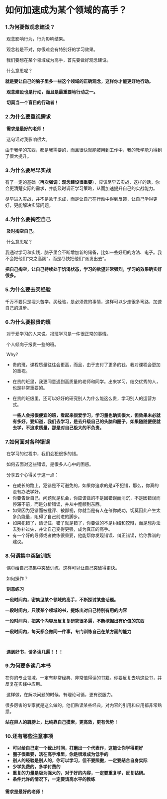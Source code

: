 # 如何加速成为某个领域的高手？

### 1.为何要做观念建设？

​		观念影响行为，行为影响结果。

​		观念若是不对，你很难会有特别好的学习效果。

​		我们要想在某个领域成为高手，首先要做好观念建设。

​		什么意思呢？

​		**就是要让自己的脑子里多一些这个领域的正确观念，这样你才能更好地行动。**

​		**观念建设也是行动，而且是最重要地行动之一。**

​		**切莫当一个盲目的行动者！**

### 2.为什么要重视需求

​		**需求是最好的老师！**

​		这句话对我影响很大。

​		由于我学的东西，都是我需要的，而且很快就能被用到工作中，我的教学能力得到了很大提升。

### 3.为什么要尽早实战

​		有了一定的基础（**再次强调：观念建设很重要**），应该尽早去实战，这样的话，你会更清楚实际的需求，并能及时调正学习策略，从而加速提升自己的实战能力。

​		尽早进入实战，并不是急于求成，而是让自己在行动中得到反馈，让自己学得更好，更能解决实际问题。

### 4.为什么要掏空自己

​		**及时掏空自己。**

​		什么意思呢？

​		我通过学习和实践，脑子里会不断增加新的储备，比如一些好用的方法、电子。我不会把他们“束之高阁”，而是尽快把他们“派发出去”。

​		**把自己掏空，让自己持续处于饥渴状态，学习的欲望非常强烈，学习的效果确实好很多。**

### 5.为什么要去买经验

​		千万不要只是埋头苦学。买经验，是必须做的事情，这样可以少走很多弯路，加速自己的进步。

### 6.为什么要报贵的班

​		对于爱学习的人来说。报班学习是一件很正常的事情。

​		个人倾向于报贵一些的班。

​		Why?

+ 贵的班，课程质量往往会更高，而且，由于支付了更多的钱，我对课程会更加的重视。

+ 在贵的班里，我更同意遇到高质量的老师和同学。出来学习，结交优秀的人，也是非常重要的。

+ 在贵的班级里，还可以好好的研究别人为什么能这么贵，学习别人的运营方式。

  ​	**一些人会报很便宜的班，看起来很爱学习，学习量也确实很大，但效果未必就有多好。要知道，我们去学习，是去升级自己的头脑和圈子，如果随随便便就去学，不追求质量，那是对自己极大的不负责。**



### 7.如何面对各种错误

​		在学习的过程中，我们会犯很多的错。

​		如何去面对这些错误，是很多人心中的困惑。

​		分享五个心得关于这一点：

+ 在成长的路上，犯错是不可避免的，如果你追求的是u不犯错，那么，你真的没有办法学好。
+ 你要告诉自己，问题就是机会，你应该做的不是因错误而消沉，不是因错误而停滞不前，而是分析错误，并从中蹙额到东西。
+ 如果因为犯错而被批评、被鄙视，你就当是有人在催你成功，切莫因此产生太多负能量，阻碍了自己前进的脚步。
+ 如果犯错了，请记住，错了就是错了，你要做的不是纠结和狡辩，而是想办法去弥补过失，并让自己变得更强，成为真正的高手。
+ 有一个好的导师或者教练很重要，他能帮你发现错误、纠正错误，给你靠谱的建议。

### 8.何谓集中突破训练

​		偶尔给自己搞集中突破训练，这样可以让自己突破得更快。

​		如何操作？

​		**刻意练习**

​		**一段时间内，密集见某个领域的高手，不断探讨某些话题。**

​		**一段时间内，只读某个领域的书，提炼出对自己特别有用的内容**

​		**一段时间内，把某个内容反反复复研究很多遍，不断挖掘出有价值的东西**

​		**一段时间内，每天都会做同一件事，专门训练自己在某方面的能力**

​		

​	**遇到好书，请多读几遍！！！**



### 9.为何要多读几本书

​		在你的专业领域，一定有非常经典、非常值得读的书籍。你要反复去啃这些书，并反复在实践中应用。

​		这样做，在解决问题的时候，有理论可循，更有说服力。

​		很多厉害的专家就是这么做的，他们熟读某些经典，对内容的引用和应用都非常熟悉。

​		**站在巨人的肩膀上，比纯靠自己摸索，更高效，更有优势！**



### 10.还有哪些注意事项

+ **可以给自己定一个截止时间，打磨出一个代表作，这能让你学得更好**
+ **圈子很重要，活在高手堆里，你是很难成为低手的**
+ **别人的经验是别人的，你可以学习，但不要照搬，一定要结合自身实际**
+ **少学免费的，多学付费的**
+ **重复的力量是极为强大的，对于好的内容，一定要重复学，反复钻研。**
+ **条件允许的情况下，一定要请高水平的教练**



#### 需求是最好的老师！

